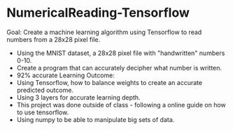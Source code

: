 # NumericalReading-Tensorflow
Goal: Create a machine learning algorithm using Tensorflow to read numbers from a 28x28 pixel file.
- Using the MNIST dataset, a 28x28 pixel file with "handwritten" numbers 0-10.
- Create a program that can accurately decipher what number is written.
- 92% accurate
Learning Outcome:
- Using Tensorflow, how to balance weights to create an accurate predicted outcome.
- Using 3 layers for accurate learning depth.
- This project was done outside of class - following a online guide on how to use tensorflow.
- Using numpy to be able to manipulate big sets of data.
